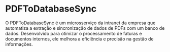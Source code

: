 # PDFToDatabaseSync
 O PDFToDatabaseSync é um microsserviço da intranet da empresa que automatiza a extração e sincronização de dados de PDFs com um banco de dados. Desenvolvido para otimizar o processamento de faturas e documentos internos, ele melhora a eficiência e precisão na gestão de informações.
